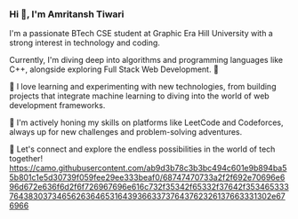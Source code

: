 ### Hi 👋, I'm Amritansh Tiwari
I'm a passionate BTech CSE student at Graphic Era Hill University with a strong interest in technology and coding.

Currently, I'm diving deep into algorithms and programming languages like C++, alongside exploring Full Stack Web Development. 🚀

🌱 I love learning and experimenting with new technologies, from building projects that integrate machine learning to diving into the world of web development frameworks.

🔭 I'm actively honing my skills on platforms like LeetCode and Codeforces, always up for new challenges and problem-solving adventures.

💬 Let's connect and explore the endless possibilities in the world of tech together!
https://camo.githubusercontent.com/ab9d3b78c3b3bc494c601e9b894ba55b801c1e5d30739f059fee29ee333beaf0/68747470733a2f2f692e70696e696d672e636f6d2f6f726967696e616c732f35342f65332f37642f35346533376438303734656263646531643936633737643762326137663331302e676966
<!--
**amritanshtiwari108/amritanshtiwari108** is a ✨ _special_ ✨ repository because its `README.md` (this file) appears on your GitHub profile.

Here are some ideas to get you started:

- 🔭 I’m currently working on ...
- 🌱 I’m currently learning ...
- 👯 I’m looking to collaborate on ...
- 🤔 I’m looking for help with ...
- 💬 Ask me about ...
- 📫 How to reach me: ...
- 😄 Pronouns: ...
- ⚡ Fun fact: ...
-->
